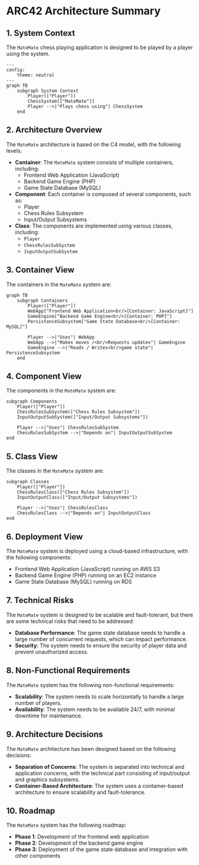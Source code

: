 **ARC42 Architecture Summary**
=====================================

**1. System Context**
--------------------

The `MateMate` chess playing application is designed to be played by a player using the system.

```mermaid
---
config:
    theme: neutral
---
graph TB
    subgraph System Context
        Player(["Player"])
        ChessSystem[["MateMate"]]
        Player -->|"Plays chess using"| ChessSystem
    end
```

**2. Architecture Overview**
---------------------------

The `MateMate` architecture is based on the C4 model, with the following levels:

*   **Container**: The `MateMate` system consists of multiple containers, including:
    *   Frontend Web Application (JavaScript)
    *   Backend Game Engine (PHP)
    *   Game State Database (MySQL)
*   **Component**: Each container is composed of several components, such as:
    *   Player
    *   Chess Rules Subsystem
    *   Input/Output Subsystems
*   **Class**: The components are implemented using various classes, including:
    *   `Player`
    *   `ChessRulesSubSystem`
    *   `InputOutputSubSystem`

**3. Container View**
---------------------

The containers in the `MateMate` system are:

```mermaid
graph TB
    subgraph Containers
        Player(["Player"])
        WebApp["Frontend Web Application<br/>[Container: JavaScript]"]
        GameEngine["Backend Game Engine<br/>[Container: PHP]"]
        PersistenceSubsystem["Game State Database<br/>[Container: MySQL]"]

        Player -->|"Uses"| WebApp
        WebApp -->|"Makes moves /<br/>Requests updates"| GameEngine
        GameEngine -->|"Reads / Writes<br/>game state"| PersistenceSubsystem
    end
```

**4. Component View**
---------------------

The components in the `MateMate` system are:

```mermaid
subgraph Components
    Player(["Player"])
    ChessRulesSubSystem(["Chess Rules Subsystem"])
    InputOutputSubSystem(["Input/Output Subsystems"])

    Player -->|"Uses"| ChessRulesSubSystem
    ChessRulesSubSystem -->|"Depends on"| InputOutputSubSystem
end
```

**5. Class View**
-----------------

The classes in the `MateMate` system are:

```mermaid
subgraph Classes
    Player(["Player"])
    ChessRulesClass(["Chess Rules Subsystem"])
    InputOutputClass(["Input/Output Subsystems"])

    Player -->|"Uses"| ChessRulesClass
    ChessRulesClass -->|"Depends on"| InputOutputClass
end
```

**6. Deployment View**
----------------------

The `MateMate` system is deployed using a cloud-based infrastructure, with the following components:

*   Frontend Web Application (JavaScript) running on AWS S3
*   Backend Game Engine (PHP) running on an EC2 instance
*   Game State Database (MySQL) running on RDS

**7. Technical Risks**
---------------------

The `MateMate` system is designed to be scalable and fault-tolerant, but there are some technical risks that need to be addressed:

*   **Database Performance**: The game state database needs to handle a large number of concurrent requests, which can impact performance.
*   **Security**: The system needs to ensure the security of player data and prevent unauthorized access.

**8. Non-Functional Requirements**
--------------------------------

The `MateMate` system has the following non-functional requirements:

*   **Scalability**: The system needs to scale horizontally to handle a large number of players.
*   **Availability**: The system needs to be available 24/7, with minimal downtime for maintenance.

**9. Architecture Decisions**
---------------------------

The `MateMate` architecture has been designed based on the following decisions:

*   **Separation of Concerns**: The system is separated into technical and application concerns, with the technical part consisting of input/output and graphics subsystems.
*   **Container-Based Architecture**: The system uses a container-based architecture to ensure scalability and fault-tolerance.

**10. Roadmap**
----------------

The `MateMate` system has the following roadmap:

*   **Phase 1**: Development of the frontend web application
*   **Phase 2**: Development of the backend game engine
*   **Phase 3**: Deployment of the game state database and integration with other components
